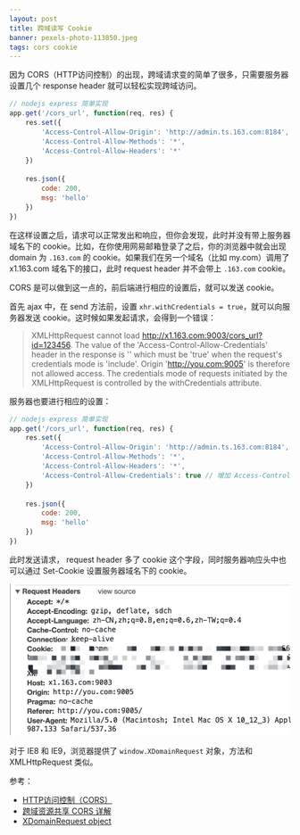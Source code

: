 ```yaml
---
layout: post
title: 跨域读写 Cookie
banner: pexels-photo-113850.jpeg
tags: cors cookie
---
```


因为 CORS（HTTP访问控制）的出现，跨域请求变的简单了很多，只需要服务器设置几个 response header 就可以轻松实现跨域访问。

```js
// nodejs express 简单实现
app.get('/cors_url', function(req, res) {
    res.set({
        'Access-Control-Allow-Origin': 'http://admin.ts.163.com:8184',
        'Access-Control-Allow-Methods': '*',
        'Access-Control-Allow-Headers': '*'
    })

    res.json({
        code: 200,
        msg: 'hello'
    })
})
```

在这样设置之后，请求可以正常发出和响应，但你会发现，此时并没有带上服务器域名下的 cookie。比如，在你使用网易邮箱登录了之后，你的浏览器中就会出现 domain 为 `.163.com` 的 cookie。如果我们在另一个域名（比如 my.com）调用了 x1.163.com 域名下的接口，此时 request header 并不会带上 `.163.com` cookie。

CORS 是可以做到这一点的，前后端进行相应的设置后，就可以发送 cookie。

首先 ajax 中，在 send 方法前，设置 `xhr.withCredentials = true`，就可以向服务器发送 cookie。这时候如果发起请求，会得到一个错误：

> XMLHttpRequest cannot load http://x1.163.com:9003/cors_url?id=123456. The value of the 'Access-Control-Allow-Credentials' header in the response is '' which must be 'true' when the request's credentials mode is 'include'. Origin 'http://you.com:9005' is therefore not allowed access. The credentials mode of requests initiated by the XMLHttpRequest is controlled by the withCredentials attribute.

服务器也要进行相应的设置：

```js
// nodejs express 简单实现
app.get('/cors_url', function(req, res) {
    res.set({
        'Access-Control-Allow-Origin': 'http://admin.ts.163.com:8184',
        'Access-Control-Allow-Methods': '*',
        'Access-Control-Allow-Headers': '*',
        'Access-Control-Allow-Credentials': true // 增加 Access-Control-Allow-Credentials 
    })

    res.json({
        code: 200,
        msg: 'hello'
    })
})
```


此时发送请求， request header 多了 cookie 这个字段，同时服务器响应头中也可以通过 Set-Cookie 设置服务器域名下的 cookie。

![cors-header](/images/cors/header.jpg)

对于 IE8 和 IE9，浏览器提供了 `window.XDomainRequest` 对象，方法和 XMLHttpRequest 类似。

参考：

* [HTTP访问控制（CORS）](https://developer.mozilla.org/zh-CN/docs/Web/HTTP/Access_control_CORS#附带身份凭证的请求)
* [跨域资源共享 CORS 详解](http://www.ruanyifeng.com/blog/2016/04/cors.html)
* [XDomainRequest object](https://msdn.microsoft.com/en-us/library/cc288060%28VS.85%29.aspx)









